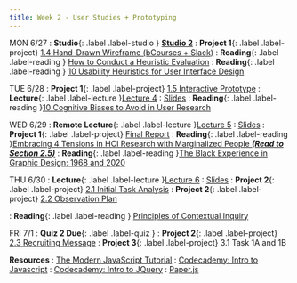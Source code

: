 ```yaml
---
title: Week 2 - User Studies + Prototyping
---
```


MON 6/27
: **<bold>Studio</bold>**{: .label .label-studio } [**Studio 2**](#)
: **<bold>Project 1</bold>**{: .label .label-project} [1.4 Hand-Drawn Wireframe (bCourses + Slack)](https://docs.google.com/document/d/1Mf5QVn8_z3vfibqNRhxOGoPPZRq6AQPPeuAg2zpdQNU/edit?usp=sharing)
: **<bold>Reading</bold>**{: .label .label-reading } [How to Conduct a Heuristic Evaluation](https://www.nngroup.com/articles/how-to-conduct-a-heuristic-evaluation/)
: **<bold>Reading</bold>**{: .label .label-reading } [10 Usability Heuristics for User Interface Design](https://www.nngroup.com/articles/ten-usability-heuristics/)


TUE 6/28
: **<bold>Project 1</bold>**{: .label .label-project} [1.5 Interactive Prototype](https://docs.google.com/document/d/1Mf5QVn8_z3vfibqNRhxOGoPPZRq6AQPPeuAg2zpdQNU/edit?usp=sharing)
: **<bold>Lecture</bold>**{: .label .label-lecture }[Lecture 4](#)
  : [Slides](#)
: **<bold>Reading</bold>**{: .label .label-reading }[10 Cognitive Biases to Avoid in User Research](https://uxdesign.cc/10-cognitive-biases-to-avoid-in-user-research-and-how-to-avoid-them-993aa397c8c6)

WED 6/29
: **<bold>Remote Lecture</bold>**{: .label .label-lecture }[Lecture 5](#)
   : [Slides](#)
: **<bold>Project 1</bold>**{: .label .label-project} [Final Report](https://docs.google.com/document/d/1Mf5QVn8_z3vfibqNRhxOGoPPZRq6AQPPeuAg2zpdQNU/edit?usp=sharing)
: **<bold>Reading</bold>**{: .label .label-reading }[Embracing 4 Tensions in HCI Research with Marginalized People _**(Read to Section 2.5)**_](https://www.smunson.com/portfolio/projects/Liang-HCIRwithMarginalizedPeople-Preprint.pdf)
: **<bold>Reading</bold>**{: .label .label-reading }[The Black Experience in Graphic Design: 1968 and 2020](https://letterformarchive.org/news/view/the-black-experience-in-graphic-design-1968-and-2020)


THU 6/30
: **<bold>Lecture</bold>**{: .label .label-lecture }[Lecture 6](#)
  : [Slides](#)
: **<bold>Project 2</bold>**{: .label .label-project} [2.1 Initial Task Analysis](https://docs.google.com/document/d/1jBpAAl-n5CD9RQ80euJtm-HOQG5-b4oIVtJtV0JLbHU/edit#heading=h.nemox7i8xxxw)
: **<bold>Project 2</bold>**{: .label .label-project} [2.2 Observation Plan](https://docs.google.com/document/d/1jBpAAl-n5CD9RQ80euJtm-HOQG5-b4oIVtJtV0JLbHU/edit#heading=h.5k6ilhj1egw7)

: **<bold>Reading</bold>**{: .label .label-reading } [Principles of Contextual Inquiry](https://drive.google.com/file/d/1KomuKGYFFKYJ3WbEHtGIWnndhooajf0D/view?usp=sharing)

FRI 7/1
: **<bold>Quiz 2 Due</bold>**{: .label .label-quiz }
: **<bold>Project 2</bold>**{: .label .label-project} [2.3 Recruiting Message](https://docs.google.com/document/d/1jBpAAl-n5CD9RQ80euJtm-HOQG5-b4oIVtJtV0JLbHU/edit#heading=h.lzpwb47pnn3j)
: **<bold>Project 3</bold>**{: .label .label-project} 3.1 Task 1A and 1B

**Resources**
: [The Modern JavaScript Tutorial](https://javascript.info/)
: [Codecademy: Intro to Javascript](https://www.codecademy.com/learn/introduction-to-javascript)
: [Codecademy: Intro to JQuery](https://www.codecademy.com/learn/learn-jquery)
: [Paper.js](http://paperjs.org/)

